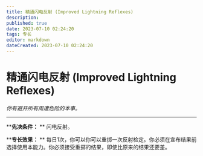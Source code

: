 ```yaml
---
title: 精通闪电反射 (Improved Lightning Reflexes)
description: 
published: true
date: 2023-07-10 02:24:20
tags: 专长
editor: markdown
dateCreated: 2023-07-10 02:24:20
---
```


# 精通闪电反射 (Improved Lightning Reflexes)

_你有避开所有周遭危险的本事。_

---

****先决条件：** ** 闪电反射。

****专长效果：** ** 每日1次，你可以你可以重掷一次反射检定。你必须在宣布结果前选择使用本能力。你必须接受重掷的结果，即使比原来的结果还要差。

